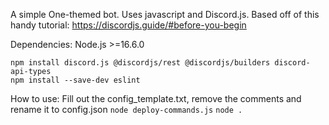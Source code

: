 A simple One-themed bot. Uses javascript and Discord.js. 
Based off of this handy tutorial: https://discordjs.guide/#before-you-begin


Dependencies:
Node.js >=16.6.0

```
npm install discord.js @discordjs/rest @discordjs/builders discord-api-types
npm install --save-dev eslint
```


How to use:
Fill out the config_template.txt, remove the comments and rename it to config.json
`node deploy-commands.js`
`node .`
